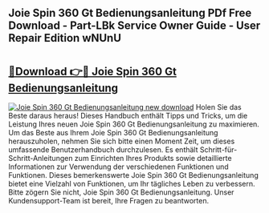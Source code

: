 ## Joie Spin 360 Gt Bedienungsanleitung PDf Free Download - Part-LBk Service Owner Guide - User Repair Edition wNUnU

# <h2><a href="http://df5xoy.blite.top/?on=Joie+Spin+360+Gt+Bedienungsanleitung">🔗Download 👉🔴 Joie Spin 360 Gt Bedienungsanleitung</a></h2>

[![Joie Spin 360 Gt Bedienungsanleitung new download](https://i.imgur.com/lujVjoI.png)](http://df5xoy.blite.top/?on=Joie+Spin+360+Gt+Bedienungsanleitung)
Holen Sie das Beste daraus heraus! Dieses Handbuch enthält Tipps und Tricks, um die Leistung Ihres neuen Joie Spin 360 Gt Bedienungsanleitung zu maximieren. Um das Beste aus Ihrem Joie Spin 360 Gt Bedienungsanleitung herauszuholen, nehmen Sie sich bitte einen Moment Zeit, um dieses umfassende Benutzerhandbuch durchzulesen. Es enthält Schritt-für-Schritt-Anleitungen zum Einrichten Ihres Produkts sowie detaillierte Informationen zur Verwendung der verschiedenen Funktionen und Funktionen. Dieses bemerkenswerte Joie Spin 360 Gt Bedienungsanleitung bietet eine Vielzahl von Funktionen, um Ihr tägliches Leben zu verbessern. Bitte zögern Sie nicht, Joie Spin 360 Gt Bedienungsanleitung. Unser Kundensupport-Team ist bereit, Ihre Fragen zu beantworten.
